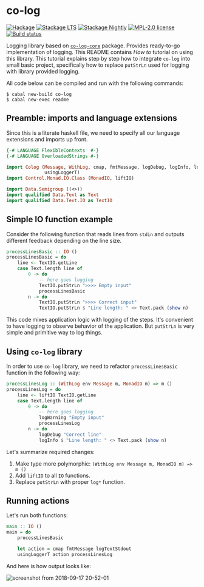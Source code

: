 # co-log

[![Hackage](https://img.shields.io/hackage/v/co-log.svg)](https://hackage.haskell.org/package/co-log)
[![Stackage LTS](http://stackage.org/package/co-log/badge/lts)](http://stackage.org/lts/package/co-log)
[![Stackage Nightly](http://stackage.org/package/co-log/badge/nightly)](http://stackage.org/nightly/package/co-log)
[![MPL-2.0 license](https://img.shields.io/badge/license-MPL--2.0-blue.svg)](https://github.com/kowainik/co-log/blob/main/LICENSE)
[![Build status](https://secure.travis-ci.org/kowainik/co-log.svg)](https://travis-ci.org/kowainik/co-log)


Logging library based on [`co-log-core`](../co-log-core) package. Provides
ready-to-go implementation of logging. This README contains _How to_ tutorial on
using this library. This tutorial explains step by step how to integrate
`co-log` into small basic project, specifically how to replace `putStrLn` used
for logging with library provided logging.

All code below can be compiled and run with the following commands:

```shell
$ cabal new-build co-log
$ cabal new-exec readme
```

## Preamble: imports and language extensions

Since this is a literate haskell file, we need to specify all our language
extensions and imports up front.

```haskell
{-# LANGUAGE FlexibleContexts  #-}
{-# LANGUAGE OverloadedStrings #-}

import Colog (Message, WithLog, cmap, fmtMessage, logDebug, logInfo, logTextStdout, logWarning,
              usingLoggerT)
import Control.Monad.IO.Class (MonadIO, liftIO)

import Data.Semigroup ((<>))
import qualified Data.Text as Text
import qualified Data.Text.IO as TextIO

```

## Simple IO function example

Consider the following function that reads lines from `stdin` and outputs
different feedback depending on the line size.

```haskell
processLinesBasic :: IO ()
processLinesBasic = do
    line <- TextIO.getLine
    case Text.length line of
        0 -> do
            -- here goes logging
            TextIO.putStrLn ">>>> Empty input"
            processLinesBasic
        n -> do
            TextIO.putStrLn ">>>> Correct input"
            TextIO.putStrLn $ "Line length: " <> Text.pack (show n)
```

This code mixes application logic with logging of the steps. It's convenient to
have logging to observe behavior of the application. But `putStrLn` is very
simple and primitive way to log things.

## Using `co-log` library

In order to use `co-log` library, we need to refactor `processLinesBasic`
function in the following way:

```haskell
processLinesLog :: (WithLog env Message m, MonadIO m) => m ()
processLinesLog = do
    line <- liftIO TextIO.getLine
    case Text.length line of
        0 -> do
            -- here goes logging
            logWarning "Empty input"
            processLinesLog
        n -> do
            logDebug "Correct line"
            logInfo $ "Line length: " <> Text.pack (show n)
```

Let's summarize required changes:

1. Make type more polymorphic: `(WithLog env Message m, MonadIO m) => m ()`
2. Add `liftIO` to all `IO` functions.
3. Replace `putStrLn` with proper `log*` function.

## Running actions

Let's run both functions:

```haskell
main :: IO ()
main = do
    processLinesBasic

    let action = cmap fmtMessage logTextStdout
    usingLoggerT action processLinesLog
```

And here is how output looks like:

![screenshot from 2018-09-17 20-52-01](https://user-images.githubusercontent.com/4276606/45623973-8bafb900-babb-11e8-9e20-4369a5a8e5ff.png)
